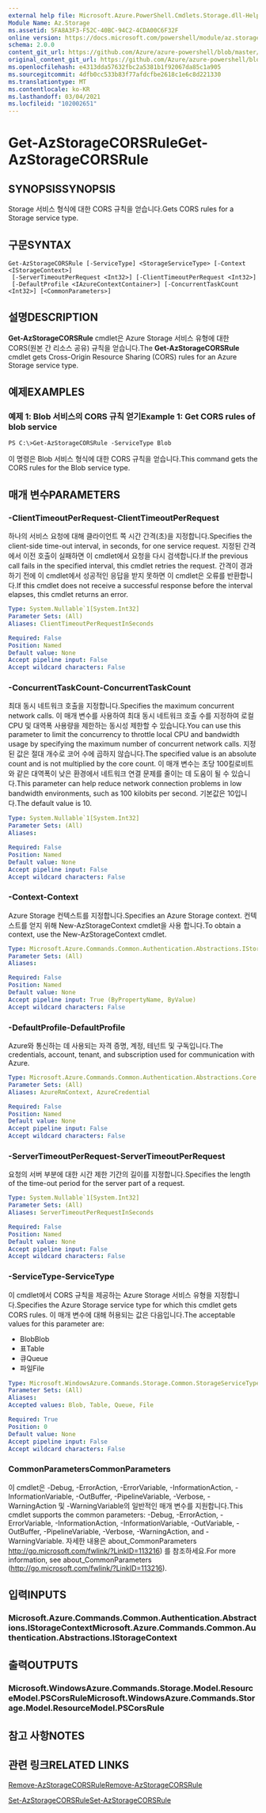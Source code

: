```yaml
---
external help file: Microsoft.Azure.PowerShell.Cmdlets.Storage.dll-Help.xml
Module Name: Az.Storage
ms.assetid: 5FA8A3F3-F52C-40BC-94C2-4CDA00C6F32F
online version: https://docs.microsoft.com/powershell/module/az.storage/get-azstoragecorsrule
schema: 2.0.0
content_git_url: https://github.com/Azure/azure-powershell/blob/master/src/Storage/Storage.Management/help/Get-AzStorageCORSRule.md
original_content_git_url: https://github.com/Azure/azure-powershell/blob/master/src/Storage/Storage.Management/help/Get-AzStorageCORSRule.md
ms.openlocfilehash: e4313dda57632fbc2a5381b1f92067da85c1a905
ms.sourcegitcommit: 4dfb0cc533b83f77afdcfbe2618c1e6c8d221330
ms.translationtype: MT
ms.contentlocale: ko-KR
ms.lasthandoff: 03/04/2021
ms.locfileid: "102002651"
---
```

# <span data-ttu-id="7ec4a-101">Get-AzStorageCORSRule</span><span class="sxs-lookup"><span data-stu-id="7ec4a-101">Get-AzStorageCORSRule</span></span>

## <span data-ttu-id="7ec4a-102">SYNOPSIS</span><span class="sxs-lookup"><span data-stu-id="7ec4a-102">SYNOPSIS</span></span>
<span data-ttu-id="7ec4a-103">Storage 서비스 형식에 대한 CORS 규칙을 얻습니다.</span><span class="sxs-lookup"><span data-stu-id="7ec4a-103">Gets CORS rules for a Storage service type.</span></span>

## <span data-ttu-id="7ec4a-104">구문</span><span class="sxs-lookup"><span data-stu-id="7ec4a-104">SYNTAX</span></span>

```
Get-AzStorageCORSRule [-ServiceType] <StorageServiceType> [-Context <IStorageContext>]
 [-ServerTimeoutPerRequest <Int32>] [-ClientTimeoutPerRequest <Int32>]
 [-DefaultProfile <IAzureContextContainer>] [-ConcurrentTaskCount <Int32>] [<CommonParameters>]
```

## <span data-ttu-id="7ec4a-105">설명</span><span class="sxs-lookup"><span data-stu-id="7ec4a-105">DESCRIPTION</span></span>
<span data-ttu-id="7ec4a-106">**Get-AzStorageCORSRule** cmdlet은 Azure Storage 서비스 유형에 대한 CORS(원본 간 리소스 공유) 규칙을 얻습니다.</span><span class="sxs-lookup"><span data-stu-id="7ec4a-106">The **Get-AzStorageCORSRule** cmdlet gets Cross-Origin Resource Sharing (CORS) rules for an Azure Storage service type.</span></span>

## <span data-ttu-id="7ec4a-107">예제</span><span class="sxs-lookup"><span data-stu-id="7ec4a-107">EXAMPLES</span></span>

### <span data-ttu-id="7ec4a-108">예제 1: Blob 서비스의 CORS 규칙 얻기</span><span class="sxs-lookup"><span data-stu-id="7ec4a-108">Example 1: Get CORS rules of blob service</span></span>
```
PS C:\>Get-AzStorageCORSRule -ServiceType Blob
```

<span data-ttu-id="7ec4a-109">이 명령은 Blob 서비스 형식에 대한 CORS 규칙을 얻습니다.</span><span class="sxs-lookup"><span data-stu-id="7ec4a-109">This command gets the CORS rules for the Blob service type.</span></span>

## <span data-ttu-id="7ec4a-110">매개 변수</span><span class="sxs-lookup"><span data-stu-id="7ec4a-110">PARAMETERS</span></span>

### <span data-ttu-id="7ec4a-111">-ClientTimeoutPerRequest</span><span class="sxs-lookup"><span data-stu-id="7ec4a-111">-ClientTimeoutPerRequest</span></span>
<span data-ttu-id="7ec4a-112">하나의 서비스 요청에 대해 클라이언트 쪽 시간 간격(초)을 지정합니다.</span><span class="sxs-lookup"><span data-stu-id="7ec4a-112">Specifies the client-side time-out interval, in seconds, for one service request.</span></span>
<span data-ttu-id="7ec4a-113">지정된 간격에서 이전 호출이 실패하면 이 cmdlet에서 요청을 다시 검색합니다.</span><span class="sxs-lookup"><span data-stu-id="7ec4a-113">If the previous call fails in the specified interval, this cmdlet retries the request.</span></span>
<span data-ttu-id="7ec4a-114">간격이 경과하기 전에 이 cmdlet에서 성공적인 응답을 받지 못하면 이 cmdlet은 오류를 반환합니다.</span><span class="sxs-lookup"><span data-stu-id="7ec4a-114">If this cmdlet does not receive a successful response before the interval elapses, this cmdlet returns an error.</span></span>

```yaml
Type: System.Nullable`1[System.Int32]
Parameter Sets: (All)
Aliases: ClientTimeoutPerRequestInSeconds

Required: False
Position: Named
Default value: None
Accept pipeline input: False
Accept wildcard characters: False
```

### <span data-ttu-id="7ec4a-115">-ConcurrentTaskCount</span><span class="sxs-lookup"><span data-stu-id="7ec4a-115">-ConcurrentTaskCount</span></span>
<span data-ttu-id="7ec4a-116">최대 동시 네트워크 호출을 지정합니다.</span><span class="sxs-lookup"><span data-stu-id="7ec4a-116">Specifies the maximum concurrent network calls.</span></span>
<span data-ttu-id="7ec4a-117">이 매개 변수를 사용하여 최대 동시 네트워크 호출 수를 지정하여 로컬 CPU 및 대역폭 사용량을 제한하는 동시성 제한할 수 있습니다.</span><span class="sxs-lookup"><span data-stu-id="7ec4a-117">You can use this parameter to limit the concurrency to throttle local CPU and bandwidth usage by specifying the maximum number of concurrent network calls.</span></span>
<span data-ttu-id="7ec4a-118">지정된 값은 절대 개수로 코어 수에 곱하지 않습니다.</span><span class="sxs-lookup"><span data-stu-id="7ec4a-118">The specified value is an absolute count and is not multiplied by the core count.</span></span>
<span data-ttu-id="7ec4a-119">이 매개 변수는 초당 100킬로비트와 같은 대역폭이 낮은 환경에서 네트워크 연결 문제를 줄이는 데 도움이 될 수 있습니다.</span><span class="sxs-lookup"><span data-stu-id="7ec4a-119">This parameter can help reduce network connection problems in low bandwidth environments, such as 100 kilobits per second.</span></span>
<span data-ttu-id="7ec4a-120">기본값은 10입니다.</span><span class="sxs-lookup"><span data-stu-id="7ec4a-120">The default value is 10.</span></span>

```yaml
Type: System.Nullable`1[System.Int32]
Parameter Sets: (All)
Aliases:

Required: False
Position: Named
Default value: None
Accept pipeline input: False
Accept wildcard characters: False
```

### <span data-ttu-id="7ec4a-121">-Context</span><span class="sxs-lookup"><span data-stu-id="7ec4a-121">-Context</span></span>
<span data-ttu-id="7ec4a-122">Azure Storage 컨텍스트를 지정합니다.</span><span class="sxs-lookup"><span data-stu-id="7ec4a-122">Specifies an Azure Storage context.</span></span>
<span data-ttu-id="7ec4a-123">컨텍스트를 얻지 위해 New-AzStorageContext cmdlet을 사용 합니다.</span><span class="sxs-lookup"><span data-stu-id="7ec4a-123">To obtain a context, use the New-AzStorageContext cmdlet.</span></span>

```yaml
Type: Microsoft.Azure.Commands.Common.Authentication.Abstractions.IStorageContext
Parameter Sets: (All)
Aliases:

Required: False
Position: Named
Default value: None
Accept pipeline input: True (ByPropertyName, ByValue)
Accept wildcard characters: False
```

### <span data-ttu-id="7ec4a-124">-DefaultProfile</span><span class="sxs-lookup"><span data-stu-id="7ec4a-124">-DefaultProfile</span></span>
<span data-ttu-id="7ec4a-125">Azure와 통신하는 데 사용되는 자격 증명, 계정, 테넌트 및 구독입니다.</span><span class="sxs-lookup"><span data-stu-id="7ec4a-125">The credentials, account, tenant, and subscription used for communication with Azure.</span></span>

```yaml
Type: Microsoft.Azure.Commands.Common.Authentication.Abstractions.Core.IAzureContextContainer
Parameter Sets: (All)
Aliases: AzureRmContext, AzureCredential

Required: False
Position: Named
Default value: None
Accept pipeline input: False
Accept wildcard characters: False
```

### <span data-ttu-id="7ec4a-126">-ServerTimeoutPerRequest</span><span class="sxs-lookup"><span data-stu-id="7ec4a-126">-ServerTimeoutPerRequest</span></span>
<span data-ttu-id="7ec4a-127">요청의 서버 부분에 대한 시간 제한 기간의 길이를 지정합니다.</span><span class="sxs-lookup"><span data-stu-id="7ec4a-127">Specifies the length of the time-out period for the server part of a request.</span></span>

```yaml
Type: System.Nullable`1[System.Int32]
Parameter Sets: (All)
Aliases: ServerTimeoutPerRequestInSeconds

Required: False
Position: Named
Default value: None
Accept pipeline input: False
Accept wildcard characters: False
```

### <span data-ttu-id="7ec4a-128">-ServiceType</span><span class="sxs-lookup"><span data-stu-id="7ec4a-128">-ServiceType</span></span>
<span data-ttu-id="7ec4a-129">이 cmdlet에서 CORS 규칙을 제공하는 Azure Storage 서비스 유형을 지정합니다.</span><span class="sxs-lookup"><span data-stu-id="7ec4a-129">Specifies the Azure Storage service type for which this cmdlet gets CORS rules.</span></span>
<span data-ttu-id="7ec4a-130">이 매개 변수에 대해 허용되는 값은 다음입니다.</span><span class="sxs-lookup"><span data-stu-id="7ec4a-130">The acceptable values for this parameter are:</span></span>
- <span data-ttu-id="7ec4a-131">Blob</span><span class="sxs-lookup"><span data-stu-id="7ec4a-131">Blob</span></span> 
- <span data-ttu-id="7ec4a-132">표</span><span class="sxs-lookup"><span data-stu-id="7ec4a-132">Table</span></span> 
- <span data-ttu-id="7ec4a-133">큐</span><span class="sxs-lookup"><span data-stu-id="7ec4a-133">Queue</span></span> 
- <span data-ttu-id="7ec4a-134">파일</span><span class="sxs-lookup"><span data-stu-id="7ec4a-134">File</span></span>

```yaml
Type: Microsoft.WindowsAzure.Commands.Storage.Common.StorageServiceType
Parameter Sets: (All)
Aliases:
Accepted values: Blob, Table, Queue, File

Required: True
Position: 0
Default value: None
Accept pipeline input: False
Accept wildcard characters: False
```

### <span data-ttu-id="7ec4a-135">CommonParameters</span><span class="sxs-lookup"><span data-stu-id="7ec4a-135">CommonParameters</span></span>
<span data-ttu-id="7ec4a-136">이 cmdlet은 -Debug, -ErrorAction, -ErrorVariable, -InformationAction, -InformationVariable, -OutBuffer, -PipelineVariable, -Verbose, -WarningAction 및 -WarningVariable의 일반적인 매개 변수를 지원합니다.</span><span class="sxs-lookup"><span data-stu-id="7ec4a-136">This cmdlet supports the common parameters: -Debug, -ErrorAction, -ErrorVariable, -InformationAction, -InformationVariable, -OutVariable, -OutBuffer, -PipelineVariable, -Verbose, -WarningAction, and -WarningVariable.</span></span> <span data-ttu-id="7ec4a-137">자세한 내용은 about_CommonParameters http://go.microsoft.com/fwlink/?LinkID=113216) 를 참조하세요.</span><span class="sxs-lookup"><span data-stu-id="7ec4a-137">For more information, see about_CommonParameters (http://go.microsoft.com/fwlink/?LinkID=113216).</span></span>

## <span data-ttu-id="7ec4a-138">입력</span><span class="sxs-lookup"><span data-stu-id="7ec4a-138">INPUTS</span></span>

### <span data-ttu-id="7ec4a-139">Microsoft.Azure.Commands.Common.Authentication.Abstractions.IStorageContext</span><span class="sxs-lookup"><span data-stu-id="7ec4a-139">Microsoft.Azure.Commands.Common.Authentication.Abstractions.IStorageContext</span></span>

## <span data-ttu-id="7ec4a-140">출력</span><span class="sxs-lookup"><span data-stu-id="7ec4a-140">OUTPUTS</span></span>

### <span data-ttu-id="7ec4a-141">Microsoft.WindowsAzure.Commands.Storage.Model.ResourceModel.PSCorsRule</span><span class="sxs-lookup"><span data-stu-id="7ec4a-141">Microsoft.WindowsAzure.Commands.Storage.Model.ResourceModel.PSCorsRule</span></span>

## <span data-ttu-id="7ec4a-142">참고 사항</span><span class="sxs-lookup"><span data-stu-id="7ec4a-142">NOTES</span></span>

## <span data-ttu-id="7ec4a-143">관련 링크</span><span class="sxs-lookup"><span data-stu-id="7ec4a-143">RELATED LINKS</span></span>

[<span data-ttu-id="7ec4a-144">Remove-AzStorageCORSRule</span><span class="sxs-lookup"><span data-stu-id="7ec4a-144">Remove-AzStorageCORSRule</span></span>](./Remove-AzStorageCORSRule.md)

[<span data-ttu-id="7ec4a-145">Set-AzStorageCORSRule</span><span class="sxs-lookup"><span data-stu-id="7ec4a-145">Set-AzStorageCORSRule</span></span>](./Set-AzStorageCORSRule.md)


